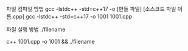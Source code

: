 파일 컴파일 방법
gcc -lstdc++ -std=c++17 -o [만들 파일] [소스코드 파일 이름.cpp]
gcc -lstdc++ -std=c++17 -o 1001 1001.cpp

파일 실행 방법
./filename

c++ 1001.cpp -o 1001 && ./filename